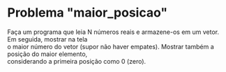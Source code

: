 # Problema "maior_posicao"

Faça um programa que leia N números reais e armazene-os em um vetor. Em seguida, mostrar na tela  
o maior número do vetor (supor não haver empates). Mostrar também a posição do maior elemento,  
considerando a primeira posição como 0 (zero).  